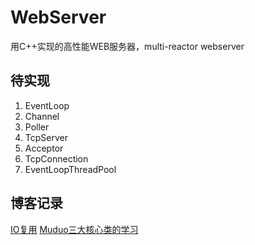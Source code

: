 # WebServer
用C++实现的高性能WEB服务器，multi-reactor webserver

## 待实现
1. EventLoop
2. Channel
3. Poller
4. TcpServer
5. Acceptor
6. TcpConnection
7. EventLoopThreadPool

## 博客记录
[IO复用](https://www.hystack.cn/webserver01/)
[Muduo三大核心类的学习](https://www.hystack.cn/wbserver02/)